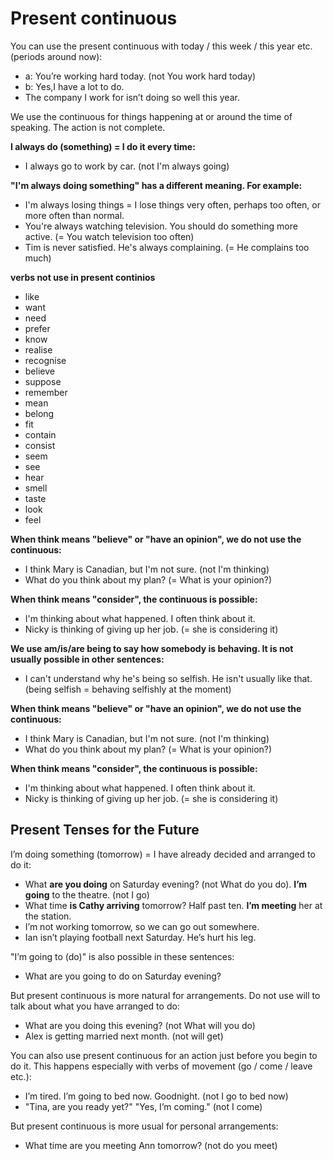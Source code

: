 # Present continuous
You can use the present continuous with today / this week / this year etc. (periods around now):
* a: You’re working hard today. (not You work hard today)
* b: Yes,I have a lot to do.
* The company I work for isn’t doing so well this year.


We use the continuous for things happening at or around the time of speaking.
The action is not complete.

**I always do (something) = I do it every time:**
- I always go to work by car. (not I'm always going)

**"I'm always doing something" has a different meaning. For example:**
- I'm always losing things = I lose things very often, perhaps too often, or more often than normal.
- You're always watching television. You should do something more active. (= You watch television too often)
- Tim is never satisfied. He's always complaining. (= He complains too much)

**verbs not use in  present continios**
- like
- want
- need
- prefer
- know
- realise
- recognise
- believe
- suppose
- remember
- mean
- belong
- fit
- contain
- consist
- seem
- see
- hear
- smell
- taste
- look
- feel


**When think means "believe" or "have an opinion", we do not use the continuous:**
- I think Mary is Canadian, but I'm not sure. (not I'm thinking)
- What do you think about my plan? (= What is your opinion?)   

**When think means "consider", the continuous is possible:**
- I'm thinking about what happened. I often think about it.
- Nicky is thinking of giving up her job. (= she is considering it)
	
**We use am/is/are being to say how somebody is behaving. It is not usually possible in other sentences:**	
- I can't understand why he's being so selfish. He isn't usually like that. (being selfish = behaving selfishly at the moment)
	
**When think means "believe" or "have an opinion", we do not use the continuous:**	 
- I think Mary is Canadian, but I'm not sure. (not I'm thinking)
- What do you think about my plan? (= What is your opinion?)
	
**When think means "consider", the continuous is possible:**	 
- I'm thinking about what happened. I often think about it.
- Nicky is thinking of giving up her job. (= she is considering it)


## Present Tenses for the Future

I’m doing something (tomorrow) = I have already decided and arranged to do it:
- What **are you doing** on Saturday evening? (not What do you do). **I’m going** to the theatre. (not I go)
- What time **is Cathy arriving** tomorrow? Half past ten. **I’m meeting** her at the station.
- I’m not working tomorrow, so we can go out somewhere.
- Ian isn’t playing football next Saturday. He’s hurt his leg.


"I’m going to (do)" is also possible in these sentences:
- What are you going to do on Saturday evening?

But present continuous is more natural for arrangements.
Do not use will to talk about what you have arranged to do:

- What are you doing this evening? (not What will you do)
- Alex is getting married next month. (not will get)

You can also use present continuous for an action just before you begin to do it. This happens especially with verbs of movement (go / come / leave etc.):
- I’m tired. I’m going to bed now. Goodnight. (not I go to bed now)
- "Tina, are you ready yet?"   "Yes, I’m coming." (not I come)


But present continuous is more usual for personal arrangements:
- What time are you meeting Ann tomorrow? (not do you meet)